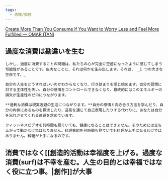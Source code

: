 ```yaml
---
tags:
  - 感情/孤独
---
```

[Create More Than You Consume if You Want to Worry Less and Feel More Fulfilled — OMAR ITANI](https://www.omaritani.com/blog/create-more-consume-less)

## 過度な消費は勘違いを生む

```
しかし、過度に消費することの問題は、私たちの心が完全に空虚になったように感じてしまう可能性があることです。皮肉なことに、それは何かを生み出します。それは、 _1 つの大きな空白です。_

自分の人生をどうすればいいのかわからなくなり、行き詰まりを感じ始めます。自分の習慣に対する主体性を失い、自分の感情をコントロールできなくなり、最終的にはこのエネルギーの損失が生産性のゼロにつながります。

**過剰な消費は現実逃避の生活につながります。**自分の感情と向き合う方法を学んだり、自分の内側にあるものを探求したり、芸術を通じて自己表現したりする代わりに、あなたは自分を忘れさせてくれる逃避を求めています。
```

```
フィットネスビデオを何時間も見ていても、健康になることはできません。そのためには立ち上がって動かなければなりません。料理番組を何時間も見ていても料理が上手になるわけではありません。料理が上手になるのです。
```

## 消費ではなく[[創造的活動は幸福度を上げる。過度な消費(surf)は不幸を産む。人生の目的とは幸福ではなく役に立つ事。|創作]]が大事

